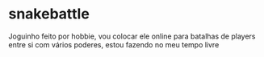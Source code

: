 # snakebattle
Joguinho feito por hobbie, vou colocar ele online para batalhas de players entre si com vários poderes, estou fazendo no meu tempo livre
